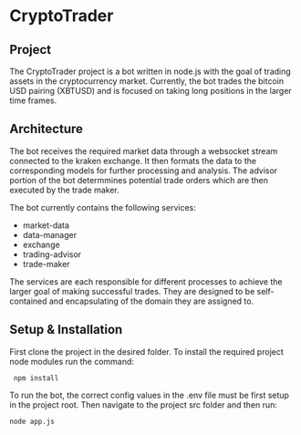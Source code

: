 # CryptoTrader

## Project
The CryptoTrader project is a bot written in node.js with the goal of trading assets in the cryptocurrency market.
Currently, the bot trades the bitcoin USD pairing (XBTUSD) and is focused on taking long positions in the larger time frames.

## Architecture
The bot receives the required market data through a websocket stream connected to the kraken exchange.
It then formats the data to the corresponding models for further processing and analysis. The advisor portion
of the bot determmines potential trade orders which are then executed by the trade maker.

The bot currently contains the following services:

* market-data
* data-manager
* exchange
* trading-advisor
* trade-maker

The services are each responsible for different processes to achieve the larger goal of making successful trades.
They are designed to be self-contained and encapsulating of the domain they are assigned to.

## Setup & Installation
First clone the project in the desired folder.
To install the required project node modules run the command:
```
 npm install
```

To run the bot, the correct config values in the .env file must be first setup in the project root.
Then navigate to the project src folder and then run:

```
node app.js
```
